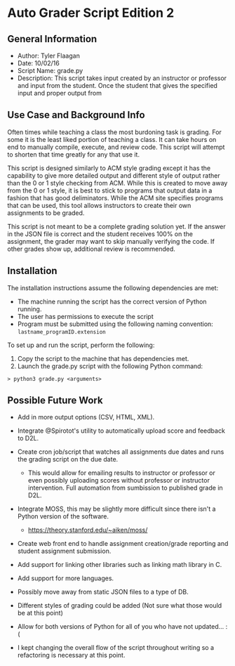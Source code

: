 # Auto Grader Script Edition 2 
## General Information
* Author: Tyler Flaagan
* Date: 10/02/16
* Script Name: grade.py
* Description: This script takes input created by an instructor or professor and input from the student. Once the student that gives the specified input and proper output from 

## Use Case and Background Info

Often times while teaching a class the most burdoning task is grading. For some it is the least liked portion of teaching a class. It can take hours on end to manually compile, execute, and review code. This script will attempt to shorten that time greatly for any that use it. 

This script is designed similarly to ACM style grading except it has the capability to give more detailed output and different style of output rather than the 0 or 1 style checking from ACM. While this is created to move away from the 0 or 1 style, it is best to stick to programs that output data in a fashion that has good deliminators. While the ACM site specifies programs that can be used, this tool allows instructors to create their own assignments to be graded.

This script is not meant to be a complete grading solution yet. If the answer in the JSON file is correct and the student receives 100% on the assignment, the grader may want to skip manually verifying the code. If other grades show up, additional review is recommended. 

## Installation
The installation instructions assume the following dependencies are met:
* The machine running the script has the correct version of Python running.
* The user has permissions to execute the script
* Program must be submitted using the following naming convention: `lastname_programID.extension`

To set up and run the script, perform the following:

1. Copy the script to the machine that has dependencies met.
2. Launch the grade.py script with the following Python command:

`> python3 grade.py <arguments>`


## Possible Future Work
* Add in more output options (CSV, HTML, XML).
* Integrate @Spirotot's utility to automatically upload score and feedback to D2L.
* Create cron job/script that watches all assignments due dates and runs the grading script on the due date.
	* This would allow for emailing results to instructor or professor or even possibly uploading scores without professor or instructor intervention. Full automation from sumbission to published grade in D2L.
* Integrate MOSS, this may be slightly more difficult since there isn't a Python version of the software.
	* <https://theory.stanford.edu/~aiken/moss/>
* Create web front end to handle assignment creation/grade reporting and student assignment submission.
* Add support for linking other libraries such as linking math library in C.
* Add support for more languages.
* Possibly move away from static JSON files to a type of DB.
* Different styles of grading could be added (Not sure what those would be at this point)
* Allow for both versions of Python for all of you who have not updated... :(

* I kept changing the overall flow of the script throughout writing so a refactoring is necessary at this point.